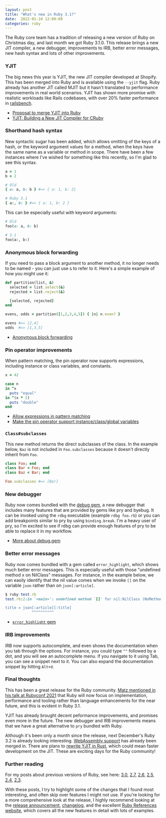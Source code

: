 ```yaml
---
layout: post
title: "What's new in Ruby 3.1?"
date:  2022-01-24 12:00:00
categories: ruby
---
```


The Ruby core team has a tradition
of releasing a new version of Ruby on Christmas day,
and last month we got Ruby 3.1.0.
This release brings a new JIT compiler,
a new debugger,
improvements to IRB,
better error messages,
new hash syntax
and lots of other improvements.

### YJIT

The big news this year is YJIT,
the new JIT compiler developed at Shopify.
This has been merged into Ruby and is available using the `--yjit` flag.
Ruby already has another JIT called MJIT
but it hasn't translated to performance improvements in real world scenarios.
YJIT has shown more promise with realistic workloads like Rails codebases,
with over 20% faster performance in
[railsbench](https://github.com/k0kubun/railsbench).

- [Proposal to merge YJIT into Ruby](https://bugs.ruby-lang.org/issues/18229)
- [YJIT: Building a New JIT Compiler for CRuby](https://shopify.engineering/yjit-just-in-time-compiler-cruby)

### Shorthand hash syntax

New syntactic sugar has been added,
which allows omitting of the keys of a hash,
or the keyword argument values for a method,
when the keys have the same name as a variable or method in scope.
There have been a few instances
where I've wished for something like this recently,
so I'm glad to see this syntax.

```ruby
a = 1
b = 2

# Old
{ a: a, b: b } #=> { a: 1, b: 2}

# Ruby 3.1
{ a:, b: } #=> { a: 1, b: 2 }
```

This can be especially useful with keyword arguments:

```ruby
# Old
foo(a: a, b: b)

# 3.1
foo(a:, b:)
```

### Anonymous block forwarding

If you need to pass a block argument to another method,
it no longer needs to be named -
you can just use `&` to refer to it.
Here's a simple example of how you might use it:

```ruby
def partition(list, &)
  selected = list.select(&)
  rejected = list.reject(&)

  [selected, rejected]
end

evens, odds = partition([1,2,3,4,5]) { |n| n.even? }

evens #=> [2,4]
odds  #=> [1,3,5]
```

- [Anonymous block forwarding](https://bugs.ruby-lang.org/issues/11256)

### Pin operator improvements

When pattern matching,
the pin operator now supports expressions,
including instance or class variables,
and constants.

```ruby
x = 42

case n
in ^x
  puts "equal"
in ^(x * 2)
  puts "double"
end
```

- [Allow expressions in pattern matching](https://bugs.ruby-lang.org/issues/17411)
- [Make the pin operator support instance/class/global variables](https://bugs.ruby-lang.org/issues/17724)

### `Class#subclasses`

This new method returns the direct subclasses of the class.
In the example below,
`Baz` is not included in `Foo.subclasses`
because it doesn't directly inherit from `Foo`.

```ruby
class Foo; end
class Bar < Foo; end
class Baz < Bar; end

Foo.subclasses #=> [Bar]
```

### New debugger

Ruby now comes bundled with the [debug gem](https://github.com/ruby/debug),
a new debugger that includes many features
that are provided by gems like
pry and byebug.
It can be invoked using the `rdbg` executable
(example `rdbg foo.rb`)
or you can add breakpoints similar to pry
by using `binding.break`.
I'm a heavy user of pry,
so I'm excited to see
if rdbg can provide enough features of pry
to be able to replace it in my workflow.

- [More about debug.gem](https://github.com/ruby/debug)

### Better error messages

Ruby now comes bundled with a gem called `error_highlight`,
which shows much better error messages.
This is especially useful with those
"undefined method x on NilClass" messages.
For instance,
in the example below,
we can easily identify that the nil value
comes when we invoke `[]` on the variable `json`
rather than on `json[:article]`.

```ruby
$ ruby test.rb
test.rb:2:in `<main>': undefined method `[]' for nil:NilClass (NoMethodError)

title = json[:article][:title]
            ^^^^^^^^^^
```

- [`error_highlight` gem](https://github.com/ruby/error_highlight)

### IRB improvements

IRB now supports autocomplete,
and even shows the documentation
when you tab through the options.
For instance,
you could type `""` followed by a dot,
and you will see an autocomplete menu.
If you navigate to it using Tab,
you can see a snippet next to it.
You can also expand the documentation snippet
by hitting `Alt+d`.

### Final thoughts

This has been a great release for the Ruby community.
[Matz mentioned in his talk at Rubyconf 2021](https://youtu.be/2r8wcrwPH8E?t=2277)
that Ruby will now focus on implementation, performance and tooling
rather than language enhancements for the near future,
and this is evident in Ruby 3.1.

YJIT has already brought decent peformance improvements,
and promises even more in the future.
The new debugger and IRB improvements means
that we have a great alternative to `pry` bundled with Ruby.

Although it's been only a month since the release,
next December's Ruby 3.2 is already looking interesting.
[WebAssembly support](https://bugs.ruby-lang.org/issues/18462)
has already been merged in.
There are plans to
[rewrite YJIT in Rust](https://bugs.ruby-lang.org/issues/18481),
which could mean faster development on the JIT.
These are exciting days for the Ruby community!

### Further reading

For my posts about previous versions of Ruby, see here:
[3.0](/posts/ruby-3-0/),
[2.7](/posts/ruby-2-7/),
[2.6](/posts/ruby-2-6/),
[2.5](/posts/ruby-2-5-features/),
[2.4](/posts/ruby-2-4-features/),
[2.3](/posts/ruby-2-3-features/).

With these posts,
I try to highlight some of the changes
that I found most interesting,
and often skip over features I might not use.
If you're looking for a more comprehensive look at the release,
I highly recommend looking at the
[release announcement](https://www.ruby-lang.org/en/news/2021/12/25/ruby-3-1-0-released/),
[changelog](https://github.com/ruby/ruby/blob/master/doc/NEWS-3.1.0.md),
and the excellent [Ruby References website](https://rubyreferences.github.io/rubychanges/3.1.html),
which covers all the new features in detail
with lots of examples.
